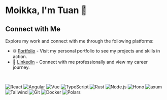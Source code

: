# Moikka, I'm Tuan 👋

## Connect with Me

Explore my work and connect with me through the following platforms:

- 🌐 [Portfolio](https://tvhq.dev) - Visit my personal portfolio to see my projects and skills in action.
- 💼 [LinkedIn](https://www.linkedin.com/in/tvhq-connect) - Connect with me professionally and view my career journey.

</br>

<p>
  <!-- Frontend Frameworks -->
  <img alt="React" src="https://img.shields.io/badge/-React-61DAFB?style=flat-square&logo=react&logoColor=black" />
  <img alt="Angular" src="https://img.shields.io/badge/-Angular-DD0031?style=flat-square&logo=angular&logoColor=white" />
  <img alt="Vue" src="https://img.shields.io/badge/-Vue-4FC08D?style=flat-square&logo=vue.js&logoColor=white" />
  <!-- Languages and Tools -->
  <img alt="TypeScript" src="https://img.shields.io/badge/-TypeScript-3178C6?style=flat-square&logo=typescript&logoColor=white" />
  <img alt="Rust" src="https://img.shields.io/badge/-Rust-CE412B?style=flat-square&logo=rust&logoColor=white" />
  <!-- Backend Frameworks -->
  <img alt="Node.js" src="https://img.shields.io/badge/-Node.js-339933?style=flat-square&logo=node.js&logoColor=white" />
  <img alt="Hono" src="https://img.shields.io/badge/-Hono-FF4F5A?style=flat-square&logo=hono&logoColor=white" />
  <img alt="axum" src="https://img.shields.io/badge/-axum-000000?style=flat-square&logo=rust&logoColor=white" />
  <!-- Styling -->
  <img alt="Tailwind" src="https://img.shields.io/badge/-Tailwind_CSS-06B6D4?style=flat-square&logo=tailwind-css&logoColor=white" />
  <!-- DevOps and Version Control -->
  <img alt="Git" src="https://img.shields.io/badge/-Git-F05032?style=flat-square&logo=git&logoColor=white" />
  <img alt="Docker" src="https://img.shields.io/badge/-Docker-2496ED?style=flat-square&logo=docker&logoColor=white" />
  <!-- Data Processing -->
  <img alt="Polars" src="https://img.shields.io/badge/-Polars-F7B93E?style=flat-square&logo=polars&logoColor=black" />
</p>

<!-- 
## About

I'm passionate and motivated with a strong enthusiasm for continuous
learning and improvement. My dedication to developing my abilities and my
willingness to learn make me a valuable asset in any team. I'm eager to
contribute and grow in a dynamic environment.

---

- **Open to work with Front-end frameworks & libraries**: React, Next.js, Angular, Vue, Nuxt.js
- **Open to work with Back-end frameworks & libraries**: Node.js, Express.js, NestJS, Nitro.js
- **Open to work with framework & libraries utilizing**: Java, Kotlin, Ruby, Go, Rust
- **Personal stack**: TypeScript, React, Hono, Go
- **Technologies utilized during study**: Java, Java EE, Ruby, Ruby on Rails
- **Tools**: VS Code, NeoVim, Postman, Obsidian, Affinity Designer

---
-->

<!-- 
**KEYWORDS**

- Affinity Designer, Affinity Photo, Analog.js, Angular, Apache Kafka, Blender, Capacitor.js, D3.js, Dart, Docker, Drizzle ORM, Express.js, Figma, Flutter, Git, Github, Go, GraphQL, GSAP, HTMX, Ionic, Java, Kaplay.js, MongoDB, MySQL, NeoVim, NestJS, Next.js, Node.js, Nuxt.js, Obsidian, PGlite, Pinia, Playwright, PostgreSQL, Postman, Prisma, Puppeteer, Python, PyTorch, React, React Native, Ruby, Ruby on Rails, RxJS, Solid.js, SolidStart, Spring Boot, SvelteKit, TablePlus, SQLite, TailwindCSS, Three.js, Thymeleaf, TypeScript, VS Code, Vue.js, Zustand
-->

<!--
# Hi there 👋

You can find my portfolio [here](https://tvhq.vercel.app/).

## About me

I'm a self-taught web developer hailing from the beautiful Czech Republic. I've had the pleasure of crafting some pretty nifty personal web applications. My goal is to develop visually appealing, user-friendly, and robust web applications for the end users, and meet their unique needs.

During my free time, I often find myself immersed in the world of digital art, where I can let my creativity run wild. Additionally, I'm a big fan of combat sports, and there's nothing like the rush of adrenaline that comes from training and sparrings.

Front-end:

- HTML5, CSS3, TypeScript, Tailwind CSS
- React.js, Next.js, Solid.js, Angular

Back-end:

- Node.js, Nest.js, Puppeteer, Cheerio, Prisma, SQLite

Mobile:

- Ionic, Capacitor, React Native, Flutter

Other technologies & tools:

- Ruby, Ruby on Rails, Java, JSF, Java EE, Python
- Git
- VS Code, Affinity Designer, Blender
-->

<!--
**tuanvu-hq/tuanvu-hq** is a ✨ _special_ ✨ repository because its `README.md` (this file) appears on your GitHub profile.

Here are some ideas to get you started:

- 🔭 I’m currently working on ...
- 🌱 I’m currently learning ...
- 👯 I’m looking to collaborate on ...
- 🤔 I’m looking for help with ...
- 💬 Ask me about ...
- 📫 How to reach me: ...
- 😄 Pronouns: ...
- ⚡ Fun fact: ...
-->

